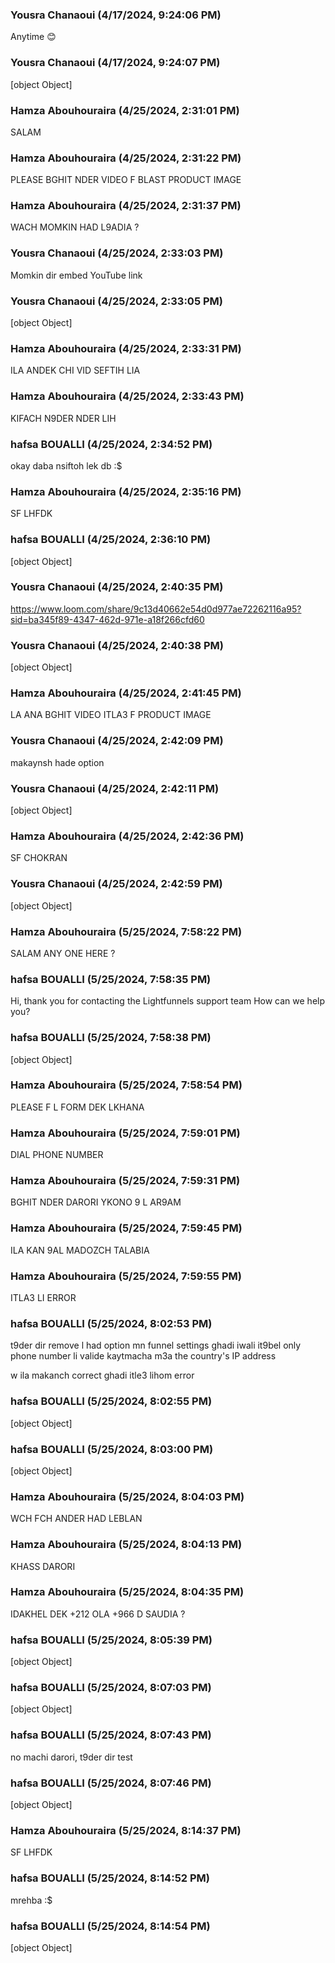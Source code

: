 ### Yousra Chanaoui (4/17/2024, 9:24:06 PM)

Anytime 😊 

### Yousra Chanaoui (4/17/2024, 9:24:07 PM)

[object Object]

### Hamza Abouhouraira (4/25/2024, 2:31:01 PM)

SALAM

### Hamza Abouhouraira (4/25/2024, 2:31:22 PM)

PLEASE BGHIT NDER VIDEO F BLAST PRODUCT IMAGE

### Hamza Abouhouraira (4/25/2024, 2:31:37 PM)

WACH MOMKIN HAD L9ADIA ?

### Yousra Chanaoui (4/25/2024, 2:33:03 PM)

Momkin dir embed YouTube link

### Yousra Chanaoui (4/25/2024, 2:33:05 PM)

[object Object]

### Hamza Abouhouraira (4/25/2024, 2:33:31 PM)

ILA ANDEK CHI VID SEFTIH LIA

### Hamza Abouhouraira (4/25/2024, 2:33:43 PM)

KIFACH N9DER NDER LIH

### hafsa BOUALLI (4/25/2024, 2:34:52 PM)

okay daba nsiftoh lek db  :$

### Hamza Abouhouraira (4/25/2024, 2:35:16 PM)

SF LHFDK

### hafsa BOUALLI (4/25/2024, 2:36:10 PM)

[object Object]

### Yousra Chanaoui (4/25/2024, 2:40:35 PM)

https://www.loom.com/share/9c13d40662e54d0d977ae72262116a95?sid=ba345f89-4347-462d-971e-a18f266cfd60

### Yousra Chanaoui (4/25/2024, 2:40:38 PM)

[object Object]

### Hamza Abouhouraira (4/25/2024, 2:41:45 PM)

LA ANA BGHIT VIDEO ITLA3 F PRODUCT IMAGE

### Yousra Chanaoui (4/25/2024, 2:42:09 PM)

makaynsh hade option

### Yousra Chanaoui (4/25/2024, 2:42:11 PM)

[object Object]

### Hamza Abouhouraira (4/25/2024, 2:42:36 PM)

SF CHOKRAN

### Yousra Chanaoui (4/25/2024, 2:42:59 PM)

[object Object]

### Hamza Abouhouraira (5/25/2024, 7:58:22 PM)

SALAM ANY ONE HERE ?

### hafsa BOUALLI (5/25/2024, 7:58:35 PM)

Hi, thank you for contacting the Lightfunnels support team
How can we help you?

### hafsa BOUALLI (5/25/2024, 7:58:38 PM)

[object Object]

### Hamza Abouhouraira (5/25/2024, 7:58:54 PM)

PLEASE F L FORM DEK LKHANA

### Hamza Abouhouraira (5/25/2024, 7:59:01 PM)

DIAL PHONE NUMBER

### Hamza Abouhouraira (5/25/2024, 7:59:31 PM)

BGHIT NDER DARORI YKONO 9 L AR9AM

### Hamza Abouhouraira (5/25/2024, 7:59:45 PM)

ILA KAN 9AL MADOZCH TALABIA

### Hamza Abouhouraira (5/25/2024, 7:59:55 PM)

ITLA3 LI ERROR

### hafsa BOUALLI (5/25/2024, 8:02:53 PM)

t9der dir remove l had option mn funnel settings ghadi iwali  it9bel only phone number li valide kaytmacha m3a the country's IP address

w  ila makanch correct ghadi itle3 lihom error

### hafsa BOUALLI (5/25/2024, 8:02:55 PM)

[object Object]

### hafsa BOUALLI (5/25/2024, 8:03:00 PM)

[object Object]

### Hamza Abouhouraira (5/25/2024, 8:04:03 PM)

WCH FCH ANDER HAD LEBLAN

### Hamza Abouhouraira (5/25/2024, 8:04:13 PM)

KHASS DARORI

### Hamza Abouhouraira (5/25/2024, 8:04:35 PM)

IDAKHEL DEK +212 OLA +966 D SAUDIA ?

### hafsa BOUALLI (5/25/2024, 8:05:39 PM)

[object Object]

### hafsa BOUALLI (5/25/2024, 8:07:03 PM)

[object Object]

### hafsa BOUALLI (5/25/2024, 8:07:43 PM)

no machi darori, t9der dir test

### hafsa BOUALLI (5/25/2024, 8:07:46 PM)

[object Object]

### Hamza Abouhouraira (5/25/2024, 8:14:37 PM)

SF LHFDK

### hafsa BOUALLI (5/25/2024, 8:14:52 PM)

mrehba :$

### hafsa BOUALLI (5/25/2024, 8:14:54 PM)

[object Object]
